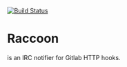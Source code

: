 [![Build Status](https://travis-ci.com/abbec/raccoon.svg?branch=master)](https://travis-ci.com/abbec/raccoon)

# Raccoon

is an IRC notifier for Gitlab HTTP hooks.

